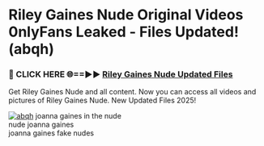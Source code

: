 # Riley Gaines Nude Original Videos 0nlyFans Leaked - Files Updated! (abqh)

<h3>🔴 CLICK HERE 🌐==►► <a href="https://tinyurl.com/5h6xmrr3" rel="nofollow">Riley Gaines Nude Updated Files</a></h3>

Get Riley Gaines Nude and all content. Now you can access all videos and pictures of Riley Gaines Nude. New Updated Files 2025!

[![abqh](https://i.imgur.com/KVD873Z.gif)](https://tinyurl.com/5h6xmrr3)
joanna gaines in the nude<br>
nude joanna gaines<br>
joanna gaines fake nudes